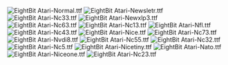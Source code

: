 ![EightBit Atari-Normal.ttf](https://github.com/ChoccyHobNob/EightBit-Atari-Fonts/blob/master/N/EightBit%20Atari-Normal-sample.png "EightBit Atari-Normal.ttf") ![EightBit Atari-Newsletr.ttf](https://github.com/ChoccyHobNob/EightBit-Atari-Fonts/blob/master/N/EightBit%20Atari-Newsletr-sample.png "EightBit Atari-Newsletr.ttf") ![EightBit Atari-Nc33.ttf](https://github.com/ChoccyHobNob/EightBit-Atari-Fonts/blob/master/N/EightBit%20Atari-Nc33-sample.png "EightBit Atari-Nc33.ttf") ![EightBit Atari-Newxlp3.ttf](https://github.com/ChoccyHobNob/EightBit-Atari-Fonts/blob/master/N/EightBit%20Atari-Newxlp3-sample.png "EightBit Atari-Newxlp3.ttf") ![EightBit Atari-Nc63.ttf](https://github.com/ChoccyHobNob/EightBit-Atari-Fonts/blob/master/N/EightBit%20Atari-Nc63-sample.png "EightBit Atari-Nc63.ttf") ![EightBit Atari-Nc13.ttf](https://github.com/ChoccyHobNob/EightBit-Atari-Fonts/blob/master/N/EightBit%20Atari-Nc13-sample.png "EightBit Atari-Nc13.ttf") ![EightBit Atari-Nfl.ttf](https://github.com/ChoccyHobNob/EightBit-Atari-Fonts/blob/master/N/EightBit%20Atari-Nfl-sample.png "EightBit Atari-Nfl.ttf") ![EightBit Atari-Nc43.ttf](https://github.com/ChoccyHobNob/EightBit-Atari-Fonts/blob/master/N/EightBit%20Atari-Nc43-sample.png "EightBit Atari-Nc43.ttf") ![EightBit Atari-Nice.ttf](https://github.com/ChoccyHobNob/EightBit-Atari-Fonts/blob/master/N/EightBit%20Atari-Nice-sample.png "EightBit Atari-Nice.ttf") ![EightBit Atari-Nc73.ttf](https://github.com/ChoccyHobNob/EightBit-Atari-Fonts/blob/master/N/EightBit%20Atari-Nc73-sample.png "EightBit Atari-Nc73.ttf") ![EightBit Atari-Nvdi8.ttf](https://github.com/ChoccyHobNob/EightBit-Atari-Fonts/blob/master/N/EightBit%20Atari-Nvdi8-sample.png "EightBit Atari-Nvdi8.ttf") ![EightBit Atari-Nc55.ttf](https://github.com/ChoccyHobNob/EightBit-Atari-Fonts/blob/master/N/EightBit%20Atari-Nc55-sample.png "EightBit Atari-Nc55.ttf") ![EightBit Atari-Nc32.ttf](https://github.com/ChoccyHobNob/EightBit-Atari-Fonts/blob/master/N/EightBit%20Atari-Nc32-sample.png "EightBit Atari-Nc32.ttf") ![EightBit Atari-Nc5.ttf](https://github.com/ChoccyHobNob/EightBit-Atari-Fonts/blob/master/N/EightBit%20Atari-Nc5-sample.png "EightBit Atari-Nc5.ttf") ![EightBit Atari-Nicetiny.ttf](https://github.com/ChoccyHobNob/EightBit-Atari-Fonts/blob/master/N/EightBit%20Atari-Nicetiny-sample.png "EightBit Atari-Nicetiny.ttf") ![EightBit Atari-Nato.ttf](https://github.com/ChoccyHobNob/EightBit-Atari-Fonts/blob/master/N/EightBit%20Atari-Nato-sample.png "EightBit Atari-Nato.ttf") ![EightBit Atari-Niceone.ttf](https://github.com/ChoccyHobNob/EightBit-Atari-Fonts/blob/master/N/EightBit%20Atari-Niceone-sample.png "EightBit Atari-Niceone.ttf") ![EightBit Atari-Nc23.ttf](https://github.com/ChoccyHobNob/EightBit-Atari-Fonts/blob/master/N/EightBit%20Atari-Nc23-sample.png "EightBit Atari-Nc23.ttf") 